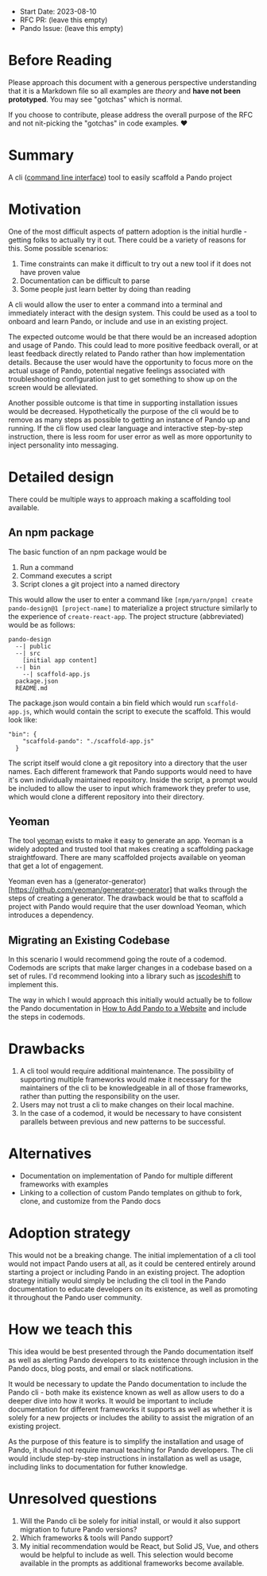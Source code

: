 - Start Date: 2023-08-10
- RFC PR: (leave this empty)
- Pando Issue: (leave this empty)

# Before Reading

Please approach this document with a generous perspective understanding that it
is a Markdown file so all examples are _theory_ and **have not been prototyped**.
You may see "gotchas" which is normal.

If you choose to contribute, please address the overall purpose of the RFC and not
nit-picking the "gotchas" in code examples. :heart:

# Summary

A cli ([command line interface](https://www.w3schools.com/whatis/whatis_cli.asp)) tool to easily scaffold a Pando project

# Motivation

One of the most difficult aspects of pattern adoption is the initial hurdle - getting folks to actually try it out. There could be a variety of reasons for this. Some possible scenarios: 
1. Time constraints can make it difficult to try out a new tool if it does not have proven value
1. Documentation can be difficult to parse
1. Some people just learn better by doing than reading

A cli would allow the user to enter a command into a terminal and immediately interact with the design system. This could be used as a tool to onboard and learn Pando, or include and use in an existing project.

The expected outcome would be that there would be an increased adoption and usage of Pando. This could lead to more positive feedback overall, or at least feedback directly related to Pando rather than how implementation details. Because the user would have the opportunity to focus more on the actual usage of Pando, potential negative feelings associated with troubleshooting configuration just to get something to show up on the screen would be alleviated. 

Another possible outcome is that time in supporting installation issues would be decreased. Hypothetically the purpose of the cli would be to remove as many steps as possible to getting an instance of Pando up and running. If the cli flow used clear language and interactive step-by-step instruction, there is less room for user error as well as more opportunity to inject personality into messaging.

# Detailed design

There could be multiple ways to approach making a scaffolding tool available.

## An npm package

The basic function of an npm package would be 
1. Run a command
1. Command executes a script
1. Script clones a git project into a named directory

This would allow the user to enter a command like `[npm/yarn/pnpm] create pando-design@1 [project-name]` to materialize a project structure similarly to the experience of `create-react-app`. The project structure (abbreviated) would be as follows:

```
pando-design
  --| public
  --| src
    [initial app content]
  --| bin
    --| scaffold-app.js
  package.json
  README.md
```

The package.json would contain a bin field which would run `scaffold-app.js`, which would contain the script to execute the scaffold. This would look like:

```
"bin": {
    "scaffold-pando": "./scaffold-app.js"
  }
```

The script itself would clone a git repository into a directory that the user names. Each different framework that Pando supports would need to have it's own individually maintained repository. Inside the script, a prompt would be included to allow the user to input which framework they prefer to use, which would clone a different repository into their directory.

## Yeoman

The tool [yeoman](https://yeoman.io/) exists to make it easy to generate an app. Yeoman is a widely adopted and trusted tool that makes creating a scaffolding package straightfoward. There are many scaffolded projects available on yeoman that get a lot of engagement.

Yeoman even has a (generator-generator)[https://github.com/yeoman/generator-generator] that walks through the steps of creating a generator. The drawback would be that to scaffold a project with Pando would require that the user download Yeoman, which introduces a dependency.

## Migrating an Existing Codebase

In this scenario I would recommend going the route of a codemod. Codemods are scripts that make larger changes in a codebase based on a set of rules. I'd recommend looking into a library such as [jscodeshift](https://github.com/facebook/jscodeshift) to implement this. 

The way in which I would approach this initially would actually be to follow the Pando documentation in [How to Add Pando to a Website](https://design.pluralsight.com/docs/learn/get-started/installation/add-to-website/) and include the steps in codemods.

# Drawbacks

1. A cli tool would require additional maintenance. The possibility of supporting multiple frameworks would make it necessary for the maintainers of the cli to be knowledgeable in all of those frameworks, rather than putting the responsibility on the user.
1. Users may not trust a cli to make changes on their local machine.
1. In the case of a codemod, it would be necessary to have consistent parallels between previous and new patterns to be successful. 

# Alternatives

* Documentation on implementation of Pando for multiple different frameworks with examples
* Linking to a collection of custom Pando templates on github to fork, clone, and customize from the Pando docs

# Adoption strategy

This would not be a breaking change. The initial implementation of a cli tool would not impact Pando users at all, as it could be centered entirely around starting a project or including Pando in an existing project. The adoption strategy initially would simply be including the cli tool in the Pando documentation to educate developers on its existence, as well as promoting it throughout the Pando user community.

# How we teach this

This idea would be best presented through the Pando documentation itself as well as alerting Pando developers to its existence through inclusion in the Pando docs, blog posts, and email or slack notifications.

It would be necessary to update the Pando documentation to include the Pando cli - both make its existence known as well as allow users to do a deeper dive into how it works. It would be important to include documentation for different frameworks it supports as well as whether it is solely for a new projects or includes the ability to assist the migration of an existing project.

As the purpose of this feature is to simplify the installation and usage of Pando, it should not require manual teaching for Pando developers. The cli would include step-by-step instructions in installation as well as usage, including links to documentation for futher knowledge. 

# Unresolved questions

1. Will the Pando cli be solely for initial install, or would it also support migration to future Pando versions?
1. Which frameworks & tools will Pando support?
  1. My initial recommendation would be React, but Solid JS, Vue, and others would be helpful to include as well. This selection would become available in the prompts as additional frameworks become available.